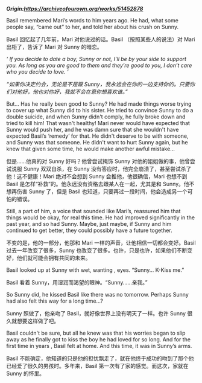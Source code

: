 ***Origin:https://archiveofourown.org/works/51452878***




Basil remembered Mari’s words to him years ago. He had, what some people say, “came out” to her, and told her about his crush on Sunny. 

Basil 回忆起了几年前，Mari 对他说过的话。Basil （按照某些人的说法）对 Mari 出柜了，告诉了 Mari 对 Sunny 的暗恋。
 

*‘ If you decide to date a boy, Sunny or not, I’ll be by your side to support you. As long as you are good to them and they’re good to you, I don’t care who you decide to love. ’*

*“如果你决定约会，无论是不是跟 Sunny，我永远会在你的一边支持你的。只要你们对他好，他也对你好，我就不会在意你想喜欢谁。”*
 

But… Has he really been good to Sunny? He had made things worse trying to cover up what Sunny did to his sister. He tried to convince Sunny to do a double suicide, and when Sunny didn't comply, he fully broke down and tried to kill him! That wasn't healthy! Mari never would have expected that Sunny would push her, and he was damn sure that she wouldn't have expected Basil’s ‘remedy’ for that. He didn't deserve to be with someone, and Sunny was that someone. He didn't want to hurt Sunny again, but he knew that given some time, he would make another awful mistake…

但是……他真的对 Sunny 好吗？他曾尝试掩饰 Sunny 对他的姐姐做的事，他曾尝试说服 Sunny 双双自杀，在 Sunny 没有答应时，他完全崩溃了，甚至尝试杀了他！这不健康！Mari 绝对不会想到 Sunny 会推他，他很确信，Mari 也想不到 Basil 是怎样“补救”的。他永远没有资格去跟某人在一起，尤其是和 Sunny。他不想再伤害 Sunny 了，但是 Basil 也知道，只要再过一段时间，他会造成另一个可怕的错误。 
 

Still, a part of him, a voice that sounded like Mari’s, reassured him that things would be okay, for real this time. He had improved significantly in the past year, and so had Sunny. Maybe, just maybe, if Sunny and him continued to get better, they could possibly have a future together.

不变的是，他的一部分，他那和 Mari 一样的声音，让他相信一切都会变好。Basil 过去一年改变了很多，Sunny 也改变了很多。也许，只是也许，如果他们不断变好，他们就可能会拥有共同的未来。
 

Basil looked up at Sunny with wet, wanting , eyes. “Sunny… K-Kiss me.”

Basil 看着 Sunny，用湿润而渴望的眼神。“Sunny……亲我。”
 

So Sunny did, he kissed Basil like there was no tomorrow. Perhaps Sunny had also felt this way for a long time…?

Sunny 照做了，他亲吻了 Basil，就好像世界上没有明天了一样。也许 Sunny 很久就想要这样做了吧。


Basil couldn't be sure, but all he knew was that his worries began to slip away as he finally got to kiss the boy he had loved for so long. And for the first time in years , Basil felt at home. And this time, it was in Sunny’s arms.

Basil 不能确定，他知道的只是他的担忧飘走了，就在他终于成功的吻到了那个他已经爱了很久的男孩时。多年来，Basil 第一次有了家的感觉。而这次，家就在 Sunny 的怀里。
